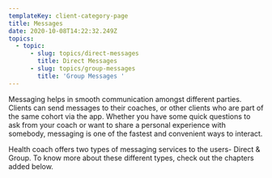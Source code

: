 ```yaml
---
templateKey: client-category-page
title: Messages
date: 2020-10-08T14:22:32.249Z
topics:
  - topic:
      - slug: topics/direct-messages
        title: Direct Messages
      - slug: topics/group-messages
        title: 'Group Messages '
---
```

Messaging helps in smooth communication amongst different parties. Clients can send messages to their coaches, or other clients who are part of the same cohort via the app. Whether you have some quick questions to ask from your coach or want to share a personal experience with somebody, messaging is one of the fastest and convenient ways to interact.

Health coach offers two types of messaging services to the users- Direct & Group. To know more about these different types, check out the chapters added below.
